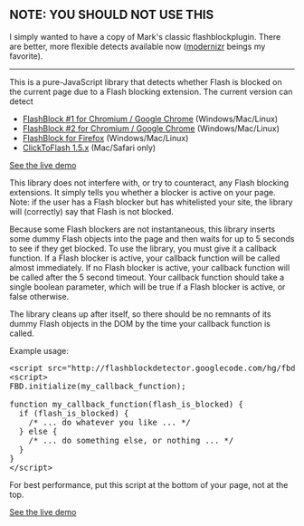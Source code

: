 ## NOTE: YOU SHOULD NOT USE THIS

I simply wanted to have a copy of Mark's classic flashblockplugin. There are better, more flexible detects available now ([modernizr](http://modernizr.com) beings my favorite).

---

<p>
  This is a pure-JavaScript library that detects whether Flash is blocked on the current page due to a Flash blocking extension. The current version can detect </p>
<ul>
  <li><a href="https://chrome.google.com/extensions/detail/cdngiadmnkhgemkimkhiilgffbjijcie" rel="nofollow">FlashBlock #1 for Chromium / Google Chrome</a> (Windows/Mac/Linux) </li>
  <li><a href="https://chrome.google.com/extensions/detail/gofhjkjmkpinhpoiabjplobcaignabnl" rel="nofollow">FlashBlock #2 for Chromium / Google Chrome</a> (Windows/Mac/Linux) </li>
  <li><a href="https://addons.mozilla.org/en-US/firefox/addon/433" rel="nofollow">FlashBlock for Firefox</a> (Windows/Mac/Linux) </li>
  <li><a href="http://rentzsch.github.com/clicktoflash/" rel="nofollow">ClickToFlash 1.5.x</a> (Mac/Safari only) </li>
</ul>

<p><a href="https://rawgit.com/patrickkettner/flashblockdetector/master/demo.html" rel="nofollow">See the live demo</a> </p>
<p>This library does not interfere with, or try to counteract, any Flash blocking extensions. It simply tells you whether a blocker is active on your page. Note: if the user has a Flash blocker but has whitelisted your site, the library will (correctly) say that Flash is not blocked. </p>
<p>Because some Flash blockers are not instantaneous, this library inserts some dummy Flash objects into the page and then waits for up to 5 seconds to see if they get blocked. To use the library, you must give it a callback function. If a Flash blocker is active, your callback function will be called almost immediately. If no Flash blocker is active, your callback function will be called after the 5 second timeout. Your callback function should take a single boolean parameter, which will be true if a Flash blocker is active, or false otherwise. </p>
<p>The library cleans up after itself, so there should be no remnants of its dummy Flash objects in the DOM by the time your callback function is called. </p>
<p>Example usage: </p><pre class="prettyprint"><span class="tag">&lt;script</span><span class="pln"> </span><span class="atn">src</span><span class="pun">=</span><span class="atv">"http://flashblockdetector.googlecode.com/hg/fbd.js"</span><span class="tag">&gt;&lt;/script&gt;</span><span class="pln"><br></span><span class="tag">&lt;script&gt;</span><span class="pln"><br>FBD</span><span class="pun">.</span><span class="pln">initialize</span><span class="pun">(</span><span class="pln">my_callback_function</span><span class="pun">);</span><span class="pln"><br><br></span><span class="kwd">function</span><span class="pln"> my_callback_function</span><span class="pun">(</span><span class="pln">flash_is_blocked</span><span class="pun">)</span><span class="pln"> </span><span class="pun">{</span><span class="pln"><br>&nbsp; </span><span class="kwd">if</span><span class="pln"> </span><span class="pun">(</span><span class="pln">flash_is_blocked</span><span class="pun">)</span><span class="pln"> </span><span class="pun">{</span><span class="pln"><br>&nbsp; &nbsp; </span><span class="com">/* ... do whatever you like ... */</span><span class="pln"><br>&nbsp; </span><span class="pun">}</span><span class="pln"> </span><span class="kwd">else</span><span class="pln"> </span><span class="pun">{</span><span class="pln"><br>&nbsp; &nbsp; </span><span class="com">/* ... do something else, or nothing ... */</span><span class="pln"><br>&nbsp; </span><span class="pun">}</span><span class="pln"><br></span><span class="pun">}</span><span class="pln"><br></span><span class="tag">&lt;/script&gt;</span></pre>
<p>For best performance, put this script at the bottom of your page, not at the top. </p>
<p><a href="https://rawgit.com/patrickkettner/flashblockdetector/master/demo.html" rel="nofollow">See the live demo</a> </p>
